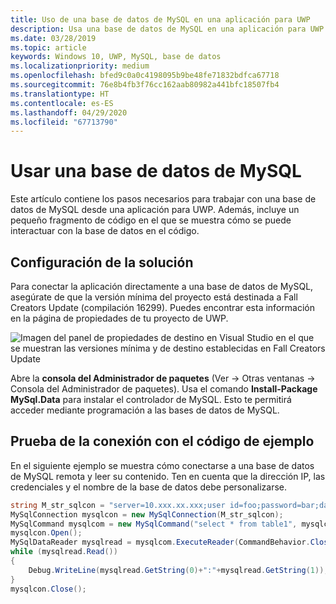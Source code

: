 ```yaml
---
title: Uso de una base de datos de MySQL en una aplicación para UWP
description: Usa una base de datos de MySQL en una aplicación para UWP.
ms.date: 03/28/2019
ms.topic: article
keywords: Windows 10, UWP, MySQL, base de datos
ms.localizationpriority: medium
ms.openlocfilehash: bfed9c0a0c4198095b9be48fe71832bdfca67718
ms.sourcegitcommit: 76e8b4fb3f76cc162aab80982a441bfc18507fb4
ms.translationtype: HT
ms.contentlocale: es-ES
ms.lasthandoff: 04/29/2020
ms.locfileid: "67713790"
---
```

# <a name="use-a-mysql-database"></a>Usar una base de datos de MySQL
Este artículo contiene los pasos necesarios para trabajar con una base de datos de MySQL desde una aplicación para UWP. Además, incluye un pequeño fragmento de código en el que se muestra cómo se puede interactuar con la base de datos en el código.

## <a name="set-up-your-solution"></a>Configuración de la solución

Para conectar la aplicación directamente a una base de datos de MySQL, asegúrate de que la versión mínima del proyecto está destinada a Fall Creators Update (compilación 16299).  Puedes encontrar esta información en la página de propiedades de tu proyecto de UWP.

![Imagen del panel de propiedades de destino en Visual Studio en el que se muestran las versiones mínima y de destino establecidas en Fall Creators Update](images/min-version-fall-creators.png)

Abre la **consola del Administrador de paquetes** (Ver -> Otras ventanas -> Consola del Administrador de paquetes). Usa el comando **Install-Package MySql.Data** para instalar el controlador de MySQL. Esto te permitirá acceder mediante programación a las bases de datos de MySQL.

## <a name="test-your-connection-using-sample-code"></a>Prueba de la conexión con el código de ejemplo
En el siguiente ejemplo se muestra cómo conectarse a una base de datos de MySQL remota y leer su contenido. Ten en cuenta que la dirección IP, las credenciales y el nombre de la base de datos debe personalizarse.

```csharp
string M_str_sqlcon = "server=10.xxx.xx.xxx;user id=foo;password=bar;database=baz";
MySqlConnection mysqlcon = new MySqlConnection(M_str_sqlcon);
MySqlCommand mysqlcom = new MySqlCommand("select * from table1", mysqlcon);
mysqlcon.Open();
MySqlDataReader mysqlread = mysqlcom.ExecuteReader(CommandBehavior.CloseConnection);
while (mysqlread.Read())
{
    Debug.WriteLine(mysqlread.GetString(0)+":"+mysqlread.GetString(1));
}
mysqlcon.Close();
```
